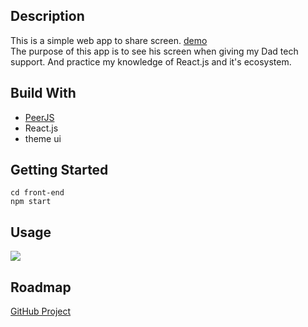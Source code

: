 ## Description

This is a simple web app to share screen. [demo](https://fireplace.app.shusen.dev)<br/>
The purpose of this app is to see his screen when giving my Dad tech support. And practice my knowledge of React.js and it's ecosystem.

## Build With
- [PeerJS](https://peerjs.com/)
- React.js
- theme ui

## Getting Started
```
cd front-end
npm start
```
## Usage
![](fireplace.gif)
## Roadmap
[GitHub Project](https://github.com/shusen73/fireplace/projects/1)
